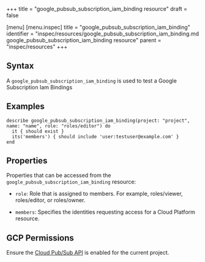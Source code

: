 +++
title = "google_pubsub_subscription_iam_binding resource"
draft = false

[menu]
  [menu.inspec]
    title = "google_pubsub_subscription_iam_binding"
    identifier = "inspec/resources/google_pubsub_subscription_iam_binding.md google_pubsub_subscription_iam_binding resource"
    parent = "inspec/resources"
+++


## Syntax
A `google_pubsub_subscription_iam_binding` is used to test a Google Subscription Iam Bindings

## Examples
```
describe google_pubsub_subscription_iam_binding(project: "project", name: "name", role: "roles/editor") do
  it { should exist }
  its('members') { should include 'user:testuser@example.com' }
end
```


## Properties
Properties that can be accessed from the `google_pubsub_subscription_iam_binding` resource:

  * `role`: Role that is assigned to members. For example, roles/viewer, roles/editor, or roles/owner.

  * `members`: Specifies the identities requesting access for a Cloud Platform resource.


## GCP Permissions

Ensure the [Cloud Pub/Sub API](https://console.cloud.google.com/apis/library/pubsub.googleapis.com/) is enabled for the current project.
